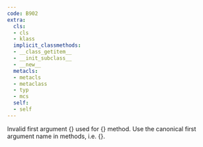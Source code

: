 ```yaml
---
code: B902
extra:
  cls:
  - cls
  - klass
  implicit_classmethods:
  - __class_getitem__
  - __init_subclass__
  - __new__
  metacls:
  - metacls
  - metaclass
  - typ
  - mcs
  self:
  - self
---
```


Invalid first argument {} used for {} method. Use the canonical first argument name in methods, i.e. {}.